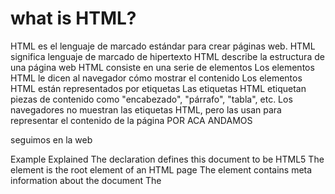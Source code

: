 # what is HTML?

HTML es el lenguaje de marcado estándar para crear páginas web.
HTML significa lenguaje de marcado de hipertexto
HTML describe la estructura de una página web
HTML consiste en una serie de elementos
Los elementos HTML le dicen al navegador cómo mostrar el contenido
Los elementos HTML están representados por etiquetas
Las etiquetas HTML etiquetan piezas de contenido como "encabezado", "párrafo", "tabla", etc.
Los navegadores no muestran las etiquetas HTML, pero las usan para representar el contenido de la página
   POR ACA ANDAMOS

   seguimos en la web

   Example Explained
The <!DOCTYPE html> declaration defines this document to be HTML5
The <html> element is the root element of an HTML page
The <head> element contains meta information about the document
The <title> element specifies a title for the document
The <body> element contains the visible page content
The <h1> element defines a large heading
The <p> element defines a paragraph